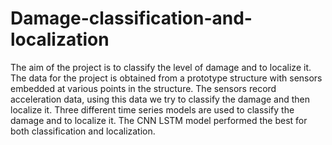 # Damage-classification-and-localization
The aim of the project is to classify the level of damage and to localize it. The data for the project is obtained from a prototype structure with sensors embedded at various points in the structure. The sensors record acceleration data, using this data we try to classify the damage and then localize it. Three different time series models are used to classify the damage and to localize it. The CNN LSTM model performed the best for both classification and localization. 
